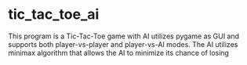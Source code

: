 # tic_tac_toe_ai
This program is a Tic-Tac-Toe game with AI utilizes pygame as GUI and supports both player-vs-player and player-vs-AI modes. The AI utilizes minimax algorithm that allows the AI to minimize its chance of losing
